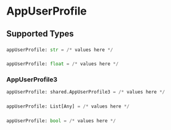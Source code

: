 # AppUserProfile


## Supported Types

### 

```python
appUserProfile: str = /* values here */
```

### 

```python
appUserProfile: float = /* values here */
```

### AppUserProfile3

```python
appUserProfile: shared.AppUserProfile3 = /* values here */
```

### 

```python
appUserProfile: List[Any] = /* values here */
```

### 

```python
appUserProfile: bool = /* values here */
```

